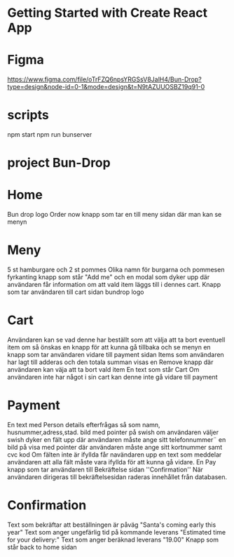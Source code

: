 # Getting Started with Create React App

# Figma

https://www.figma.com/file/oTrFZQ6npsYRGSsV8JalH4/Bun-Drop?type=design&node-id=0-1&mode=design&t=N9tAZUUOSBZ19q91-0

# scripts

npm start
npm run bunserver

# project Bun-Drop

# Home

Bun drop logo
Order now knapp som tar en till meny sidan där man kan se menyn

# Meny

5 st hamburgare och 2 st pommes
Olika namn för burgarna och pommesen
fyrkanting knapp som står "Add me" och en modal som dyker upp där användaren får information om att vald item läggs till i dennes cart.
Knapp som tar användaren till cart sidan
bundrop logo

# Cart

Användaren kan se vad denne har beställt som att välja att ta bort eventuell item om så önskas
en knapp för att kunna gå tillbaka och se menyn
en knapp som tar användaren vidare till payment sidan
Items som användaren har lagt till adderas och den totala summan visas
en Remove knapp där användaren kan väja att ta bort vald item
En text som står Cart
Om användaren inte har något i sin cart kan denne inte gå vidare till payment

# Payment

En text med Person details efterfrågas så som
namn, husnummer,adress,stad.
bild med pointer på swish
om användaren väljer swish dyker en fält upp där användaren måste ange sitt telefonnummer¨
en bild på visa med pointer där användaren måste ange sitt kortnummer samt cvc kod
Om fälten inte är ifyllda får navändaren upp en text som meddelar användaren att alla fält måste vara ifyllda för att kunna gå vidare.
En Pay knapp som tar användaren till Bekräftelse sidan ''Confirmation''
När användaren dirigeras till bekräftelsesidan raderas innehållet från databasen.

# Confirmation

Text som bekräftar att beställningen är påväg "Santa's coming early this year"
Text som anger ungefärlig tid på kommande leverans "Estimated time for your delivery:"
Text som anger beräknad leverans "19.00"
Knapp som står back to home sidan

